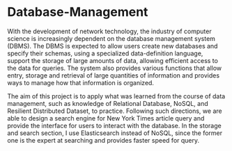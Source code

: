 # Database-Management

With the development of network technology, the industry of computer science is increasingly dependent on the database management system (DBMS). The DBMS is expected to allow users create new databases and specify their schemas, using a specialized data-definition language, support the storage of large amounts of data, allowing efficient access to the data for queries. The system also provides various functions that allow entry, storage and retrieval of large quantities of information and provides ways to manage how that information is organized.

The aim of this project is to apply what was learned from the course of data management, such as knowledge of Relational Database, NoSQL, and Resilient Distributed Dataset, to practice. Following such directions, we are able to design a search engine for New York Times article query and provide the interface for users to interact with the database. In the storage and search section, I use Elasticsearch instead of NoSQL, since the former one is the expert at searching and provides faster speed for query.
